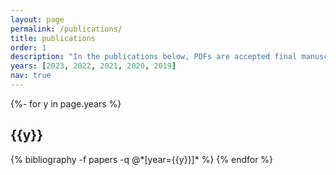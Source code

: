 ```yaml
---
layout: page
permalink: /publications/
title: publications
order: 1
description: "In the publications below, PDFs are accepted final manuscripts before copyediting, HTMLs are official published versions."
years: [2023, 2022, 2021, 2020, 2019]
nav: true
---
```

<!-- _pages/publications.md -->
<div class="publications">

{%- for y in page.years %}
  <h2 class="year">{{y}}</h2>
  {% bibliography -f papers -q @*[year={{y}}]* %}
{% endfor %}

</div>
